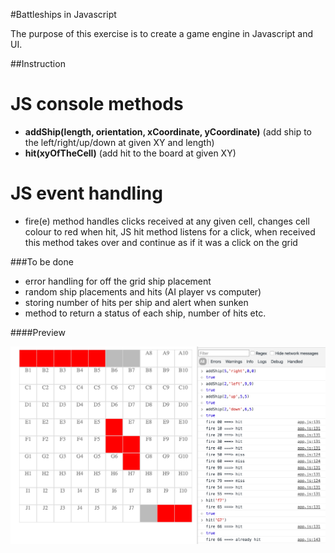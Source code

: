#Battleships in Javascript

The purpose of this exercise is to create a game engine in Javascript and UI.

##Instruction

# JS console methods
- **addShip(length, orientation, xCoordinate, yCoordinate)** (add ship to the left/right/up/down at given XY and length) 
- **hit(xyOfTheCell)** (add hit to the board at given XY)

# JS event handling
- fire(e) method handles clicks received at any given cell, changes cell colour to red when hit, JS hit method listens for a click, when received this method takes over and continue as if it was a click on the grid

###To be done

- error handling for off the grid ship placement
- random ship placements and hits (AI player vs computer)
- storing number of hits per ship and alert when sunken
- method to return a status of each ship, number of hits etc.

####Preview

![battleships-js screenshot](https://raw.githubusercontent.com/maciejk77/battleships-js/master/img/screenshot.png)
